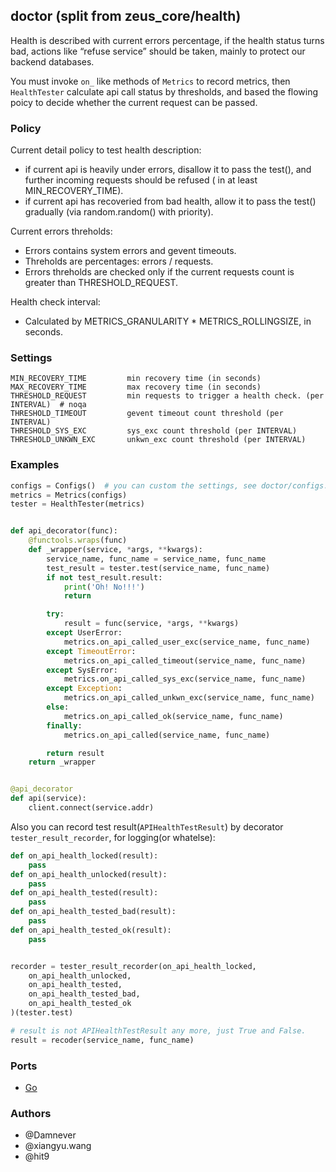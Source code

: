 ## doctor (split from zeus_core/health)

Health is described with current errors percentage, if the health status turns bad, actions like “refuse service” should be taken, mainly to protect our backend databases.

You must invoke `on_` like methods of `Metrics` to record metrics, then `HealthTester` calculate api call status by thresholds, and based the flowing poicy to decide whether the current request can be passed.

### Policy

Current detail policy to test health description:

- if current api is heavily under errors, disallow it to pass the test(), and further incoming requests should be refused ( in at least MIN_RECOVERY_TIME).
- if current api has recoveried from bad health, allow it to pass the test() gradually (via random.random() with priority).

Current errors threholds:

- Errors contains system errors and gevent timeouts.
- Threholds are percentages: errors / requests.
- Errors threholds are checked only if the current requests count is greater than THRESHOLD_REQUEST.

Health check interval:

- Calculated by METRICS_GRANULARITY * METRICS_ROLLINGSIZE, in seconds.

### Settings

```
MIN_RECOVERY_TIME         min recovery time (in seconds)
MAX_RECOVERY_TIME         max recovery time (in seconds)
THRESHOLD_REQUEST         min requests to trigger a health check. (per INTERVAL)  # noqa
THRESHOLD_TIMEOUT         gevent timeout count threshold (per INTERVAL)
THRESHOLD_SYS_EXC         sys_exc count threshold (per INTERVAL)
THRESHOLD_UNKWN_EXC       unkwn_exc count threshold (per INTERVAL)
```

### Examples

```Python
configs = Configs()  # you can custom the settings, see doctor/configs.py
metrics = Metrics(configs)
tester = HealthTester(metrics)


def api_decorator(func):
    @functools.wraps(func)
    def _wrapper(service, *args, **kwargs):
        service_name, func_name = service_name, func_name
        test_result = tester.test(service_name, func_name)
        if not test_result.result:
            print('Oh! No!!!')
            return

        try:
            result = func(service, *args, **kwargs)
        except UserError:
            metrics.on_api_called_user_exc(service_name, func_name)
        except TimeoutError:
            metrics.on_api_called_timeout(service_name, func_name)
        except SysError:
            metrics.on_api_called_sys_exc(service_name, func_name)
        except Exception:
            metrics.on_api_called_unkwn_exc(service_name, func_name)
        else:
            metrics.on_api_called_ok(service_name, func_name)
        finally:
            metrics.on_api_called(service_name, func_name)

        return result
    return _wrapper


@api_decorator
def api(service):
    client.connect(service.addr)
```

Also you can record test result(`APIHealthTestResult`) by decorator `tester_result_recorder`, for logging(or whatelse):

```Python
def on_api_health_locked(result):
    pass
def on_api_health_unlocked(result):
    pass
def on_api_health_tested(result):
    pass
def on_api_health_tested_bad(result):
    pass
def on_api_health_tested_ok(result):
    pass


recorder = tester_result_recorder(on_api_health_locked,
    on_api_health_unlocked,
    on_api_health_tested,
    on_api_health_tested_bad,
    on_api_health_tested_ok
)(tester.test)

# result is not APIHealthTestResult any more, just True and False.
result = recoder(service_name, func_name)
```

### Ports

- [Go](https://github.com/eleme/circuitbreaker)

### Authors

* @Damnever
* @xiangyu.wang
* @hit9
